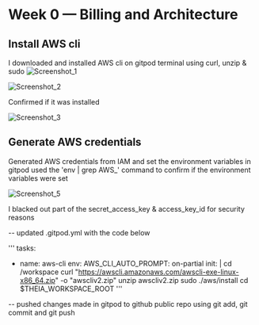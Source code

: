 # Week 0 — Billing and Architecture

## Install AWS cli
I downloaded and installed AWS cli on gitpod terminal using curl, unzip & sudo
![Screenshot_1](https://user-images.githubusercontent.com/113455719/219851861-ce808680-6d8a-4851-9cae-f94e03f8fb32.png)

![Screenshot_2](https://user-images.githubusercontent.com/113455719/219851909-9097dbd6-23c7-43e1-9d6e-a4e2d998590c.png)


Confirmed if it was installed

![Screenshot_3](https://user-images.githubusercontent.com/113455719/219852626-a5a9ea20-42cf-4d39-9b66-ff2f1bfc4d8c.png)

## Generate AWS credentials

Generated AWS credentials from IAM and set the environment variables in gitpod
used the 'env | grep AWS_' command to confirm if the environment variables were set

![Screenshot_5](https://user-images.githubusercontent.com/113455719/219854125-f037ac5a-6cce-468c-bf89-a69cdfcc9beb.png)

I blacked out part of the secret_access_key & access_key_id for security reasons

-- updated .gitpod.yml with the code below 

'''
tasks:
  - name: aws-cli
    env:
      AWS_CLI_AUTO_PROMPT: on-partial
    init: |
      cd /workspace
      curl "https://awscli.amazonaws.com/awscli-exe-linux-x86_64.zip" -o "awscliv2.zip"
      unzip awscliv2.zip
      sudo ./aws/install
      cd $THEIA_WORKSPACE_ROOT
      '''
      
-- pushed changes made in gitpod to github public repo using git add, git commit and git push
